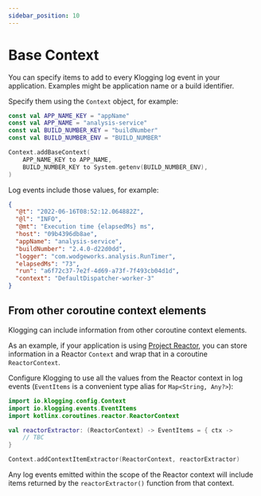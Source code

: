```yaml
---
sidebar_position: 10
---
```


# Base Context

You can specify items to add to every Klogging log event in your application.
Examples might be application name or a build identifier.

Specify them using the `Context` object, for example:

```kotlin
const val APP_NAME_KEY = "appName"
const val APP_NAME = "analysis-service"
const val BUILD_NUMBER_KEY = "buildNumber"
const val BUILD_NUMBER_ENV = "BUILD_NUMBER"

Context.addBaseContext(
    APP_NAME_KEY to APP_NAME,
    BUILD_NUMBER_KEY to System.getenv(BUILD_NUMBER_ENV),
)
```

Log events include those values, for example:

```json
{
  "@t": "2022-06-16T08:52:12.064882Z",
  "@l": "INFO",
  "@mt": "Execution time {elapsedMs} ms",
  "host": "09b4396db8ae",
  "appName": "analysis-service",
  "buildNumber": "2.4.0-d22d0dd",
  "logger": "com.wodgeworks.analysis.RunTimer",
  "elapsedMs": "73",
  "run": "a6f72c37-7e2f-4d69-a73f-7f493cb04d1d",
  "context": "DefaultDispatcher-worker-3"
}
```

## From other coroutine context elements

Klogging can include information from other coroutine context elements.

As an example, if your application is using [Project Reactor](https://projectreactor.io/), you can
store information in a Reactor `Context` and wrap that in a coroutine `ReactorContext`.

Configure Klogging to use all the values from the Reactor context in log events (`EventItems` is a
convenient type alias for `Map<String, Any?>`):

```kotlin
import io.klogging.config.Context
import io.klogging.events.EventItems
import kotlinx.coroutines.reactor.ReactorContext

val reactorExtractor: (ReactorContext) -> EventItems = { ctx ->
    // TBC
}

Context.addContextItemExtractor(ReactorContext, reactorExtractor)
```

Any log events emitted within the scope of the Reactor context will include items returned by the
`reactorExtractor()` function from that context.

